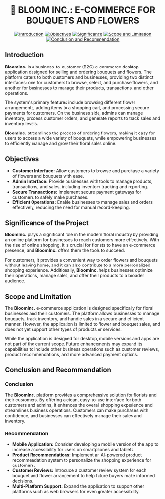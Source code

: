 <div align="center">
  <h1>🌸 BLOOM INC.: E-COMMERCE FOR BOUQUETS AND FLOWERS</h1>
</div>

<div align="center">

[![Introduction](https://img.shields.io/badge/Introduction-blue?style=for-the-badge)](#introduction)
[![Objectives](https://img.shields.io/badge/Objectives-green?style=for-the-badge)](#objectives)
[![Significance](https://img.shields.io/badge/Significance-yellow?style=for-the-badge)](#significance)
[![Scope and Limitation](https://img.shields.io/badge/Scope%20and%20Limitation-red?style=for-the-badge)](#scope-and-limitation)
[![Conclusion and Recommendation](https://img.shields.io/badge/Conclusion%20and%20Recommendation-pink?style=for-the-badge)](#conclusion-and-recommendation)

</div>

## Introduction <a name="introduction"></a>

**BloomInc.** is a business-to-customer (B2C) e-commerce desktop application designed for selling and ordering bouquets and flowers. The platform caters to both customers and businesses, providing two distinct interfaces: one for customers to browse, select, and purchase flowers, and another for businesses to manage their products, transactions, and other operations.

The system's primary features include browsing different flower arrangements, adding items to a shopping cart, and processing secure payments for customers. On the business side, admins can manage inventory, process customer orders, and generate reports to track sales and inventory levels.

**BloomInc.** streamlines the process of ordering flowers, making it easy for users to access a wide variety of bouquets, while empowering businesses to efficiently manage and grow their floral sales online.

## Objectives <a name="objectives"></a>
- **Customer Interface:** Allow customers to browse and purchase a variety of flowers and bouquets with ease.
- **Admin Interface:** Provide businesses with tools to manage products, transactions, and sales, including inventory tracking and reporting.
- **Secure Transactions:** Implement secure payment gateways for customers to safely make purchases.
- **Efficient Operations:** Enable businesses to manage sales and orders effectively, reducing the need for manual record-keeping.

## Significance of the Project <a name="significance"></a>
**BloomInc.** plays a significant role in the modern floral industry by providing an online platform for businesses to reach customers more effectively. With the rise of online shopping, it is crucial for florists to have an e-commerce presence, and **BloomInc.** offers them the tools to succeed.

For customers, it provides a convenient way to order flowers and bouquets without leaving home, and it can also contribute to a more personalized shopping experience. Additionally, **BloomInc.** helps businesses optimize their operations, manage sales, and offer their products to a broader audience.

## Scope and Limitation <a name="scope-and-limitation"></a>
The **BloomInc.** e-commerce application is designed specifically for floral businesses and their customers. The platform allows businesses to manage bouquets, track inventory, and handle sales in a secure and efficient manner. However, the application is limited to flower and bouquet sales, and does not yet support other types of products or services.

While the application is designed for desktop, mobile versions and apps are not part of the current scope. Future enhancements may expand its capabilities to include other business operations such as customer reviews, product recommendations, and more advanced payment options.

## Conclusion and Recommendation <a name="conclusion-and-recommendation"></a>

### Conclusion

The **BloomInc.** platform provides a comprehensive solution for florists and their customers. By offering a clean, easy-to-use interface for both customers and admins, it enhances the overall shopping experience and streamlines business operations. Customers can make purchases with confidence, and businesses can effectively manage their sales and inventory.

### Recommendation
- **Mobile Application:** Consider developing a mobile version of the app to increase accessibility for users on smartphones and tablets.
- **Product Recommendations:** Implement an AI-powered product recommendation system to personalize the shopping experience for customers.
- **Customer Reviews:** Introduce a customer review system for each bouquet and flower arrangement to help future buyers make informed decisions.
- **Multi-Platform Support:** Expand the application to support other platforms such as web browsers for even greater accessibility.

